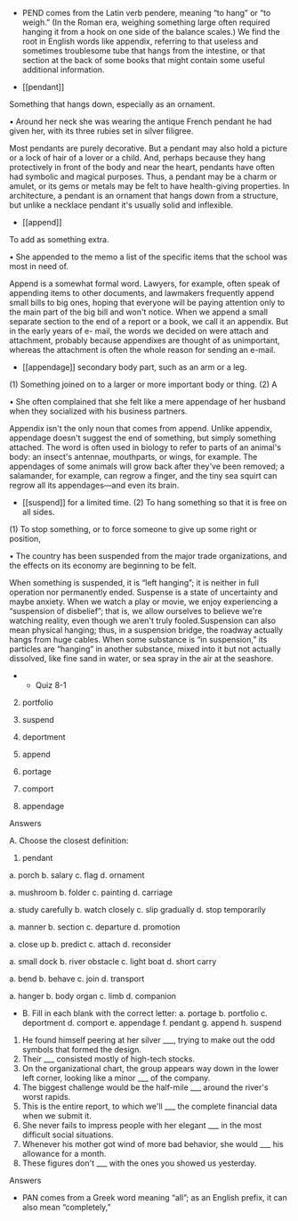 - PEND  comes  from  the  Latin  verb  pendere,  meaning  “to  hang”  or  “to  weigh.”  (In  the  Roman  era,
weighing something large often required hanging it from a hook on one side of the balance scales.) We
find  the  root  in  English  words  like  appendix,  referring  to  that  useless  and  sometimes  troublesome
tube that hangs from the intestine, or that section at the back of some books that might contain some
useful additional information.

- [[pendant]] 

 Something that hangs down, especially as an ornament. 

• Around her neck she was wearing the antique French pendant he had given her, with its three rubies
set in silver filigree. 

Most  pendants  are  purely  decorative.  But  a  pendant  may  also  hold  a  picture  or  a  lock  of  hair  of  a
lover or a child. And, perhaps because they hang protectively in front of the body and near the heart,
pendants have often had symbolic and magical purposes. Thus, a pendant may be a charm or amulet,
or  its  gems  or  metals  may  be  felt  to  have  health-giving  properties.  In  architecture,  a  pendant  is  an
ornament  that  hangs  down  from  a  structure,  but  unlike  a  necklace  pendant  it's  usually  solid  and
inflexible.

- [[append]] 

 To add as something extra. 

• She appended to the memo a list of the specific items that the school was most in need of. 

Append is a somewhat formal word. Lawyers, for example, often speak of appending items to other
documents,  and  lawmakers  frequently  append  small  bills  to  big  ones,  hoping  that  everyone  will  be
paying  attention  only  to  the  main  part  of  the  big  bill  and  won't  notice.  When  we  append  a  small
separate section to the end of a report or a book, we call it an appendix. But in the early years of e-
mail,  the  words  we  decided  on  were  attach  and  attachment,  probably  because  appendixes  are
thought of as unimportant, whereas the attachment is often the whole reason for sending an e-mail.

- [[appendage]] 
secondary body part, such as an arm or a leg. 

 (1) Something joined on to a larger or more important body or thing. (2) A

• She often complained that she felt like a mere appendage of her husband when they socialized with
his business partners. 

Appendix isn't the only noun that comes from append. Unlike appendix, appendage  doesn't  suggest
the  end  of  something,  but  simply  something  attached.  The  word  is  often  used  in  biology  to  refer  to
parts of an animal's body: an insect's antennae, mouthparts, or wings, for example. The appendages of
some animals will grow back after they've been removed; a salamander, for example, can regrow a
finger, and the tiny sea squirt can regrow all its appendages—and even its brain.

- [[suspend]] 
for a limited time. (2) To hang something so that it is free on all sides. 

 (1) To stop something, or to force someone to give up some right or position,

• The country has been suspended from the major trade organizations, and the effects on its economy
are beginning to be felt. 

When  something  is  suspended,  it  is  “left  hanging”;  it  is  neither  in  full  operation  nor  permanently
ended. Suspense  is  a  state  of  uncertainty  and  maybe  anxiety.  When  we  watch  a  play  or  movie,  we
enjoy experiencing a “suspension of disbelief”; that is, we allow ourselves to believe we're watching
reality,  even  though  we  aren't  truly  fooled.Suspension  can  also  mean  physical  hanging;  thus,  in  a
suspension  bridge,  the  roadway  actually  hangs  from  huge  cables.  When  some  substance  is  “in
suspension,” its particles are “hanging” in another substance, mixed into it but not actually dissolved,
like fine sand in water, or sea spray in the air at the seashore.

- - Quiz 8-1

2. portfolio

3. suspend

4. deportment

5. append

6. portage

7. comport

8. appendage

Answers

A. Choose the closest definition:
1. pendant

a. porch b. salary c. flag d. ornament

a. mushroom b. folder c. painting d. carriage

a. study carefully b. watch closely c. slip gradually d. stop temporarily

a. manner b. section c. departure d. promotion

a. close up b. predict c. attach d. reconsider

a. small dock b. river obstacle c. light boat d. short carry

a. bend b. behave c. join d. transport

a. hanger b. body organ c. limb d. companion

- B. Fill in each blank with the correct letter:
a. portage
b. portfolio
c. deportment
d. comport
e. appendage
f. pendant
g. append
h. suspend
1.  He  found  himself  peering  at  her  silver  ___,  trying  to  make  out  the  odd  symbols  that  formed  the
design.
2. Their ___ consisted mostly of high-tech stocks.
3. On the organizational chart, the group appears way down in the lower left corner, looking like a
minor ___ of the company.
4. The biggest challenge would be the half-mile ___ around the river's worst rapids.
5. This is the entire report, to which we'll ___ the complete financial data when we submit it.
6. She never fails to impress people with her elegant ___ in the most difficult social situations.
7. Whenever his mother got wind of more bad behavior, she would ___ his allowance for a month.
8. These figures don't ___ with the ones you showed us yesterday.

Answers

- PAN comes from a Greek word meaning “all”; as an English prefix, it can also mean “completely,”

